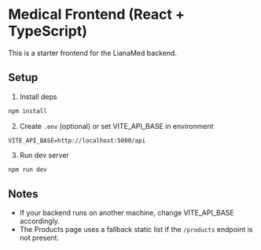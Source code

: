 # Medical Frontend (React + TypeScript)

This is a starter frontend for the LianaMed backend.

## Setup

1. Install deps

```bash
npm install
```

2. Create `.env` (optional) or set VITE_API_BASE in environment

```env
VITE_API_BASE=http://localhost:5000/api
```

3. Run dev server

```bash
npm run dev
```

## Notes
- If your backend runs on another machine, change VITE_API_BASE accordingly.
- The Products page uses a fallback static list if the `/products` endpoint is not present.
